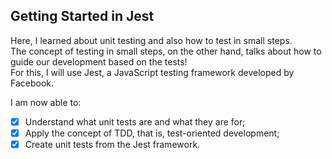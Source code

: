 ## Getting Started in Jest

Here, I learned about unit testing and also how to test in small steps.<br>
The concept of testing in small steps, on the other hand, talks about how to guide our development based on the tests!<br>
For this, I will use Jest, a JavaScript testing framework developed by Facebook.

I am now able to:
- [x] Understand what unit tests are and what they are for;
- [x] Apply the concept of TDD, that is, test-oriented development;
- [x] Create unit tests from the Jest framework.